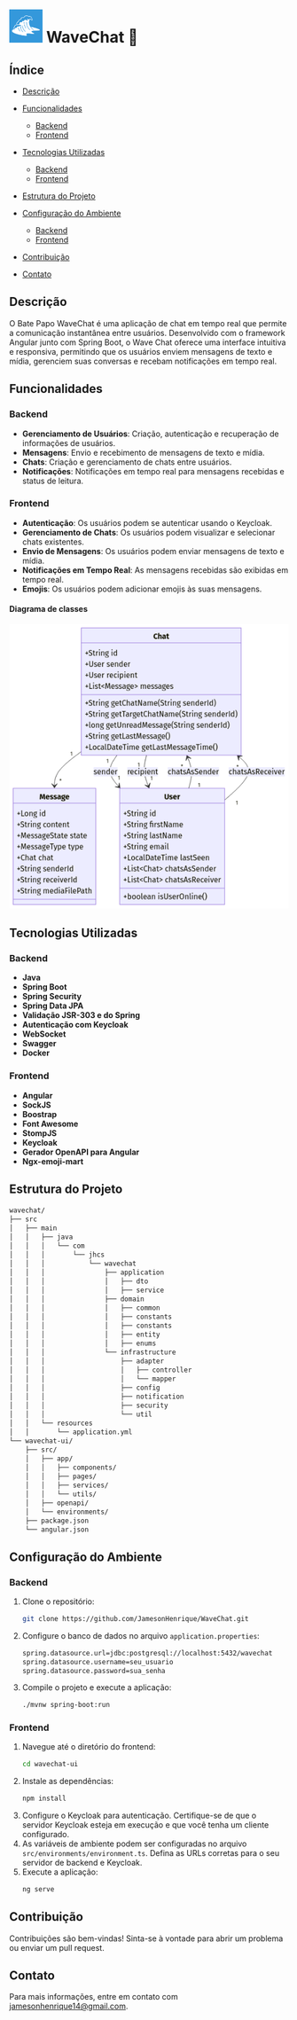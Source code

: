 


# <img src="wavechat-ui/public/WaveChatLogo.png" alt="Logo" width="60" height="60">   WaveChat 🌊

## Índice

- [Descrição](#descrição)
- [Funcionalidades](#funcionalidades)
    - [Backend](#backend-2)
    - [Frontend](#frontend-2)
- [Tecnologias Utilizadas](#tecnologias-utilizadas)
    - [Backend](#backend)
    - [Frontend](#frontend)
- [Estrutura do Projeto](#estrutura-do-projeto)
- [Configuração do Ambiente](#configuração-do-ambiente)
    - [Backend](#backend-1)
    - [Frontend](#frontend-1)

- [Contribuição](#contribuição)
- [Contato](#contato)


## Descrição
O Bate Papo WaveChat é uma aplicação de chat em tempo real que permite a comunicação instantânea entre usuários. Desenvolvido com o framework Angular junto com Spring Boot, o Wave Chat oferece uma interface intuitiva e responsiva, permitindo que os usuários enviem mensagens de texto e mídia, gerenciem suas conversas e recebam notificações em tempo real.
## Funcionalidades

### Backend
- **Gerenciamento de Usuários**: Criação, autenticação e recuperação de informações de usuários.
- **Mensagens**: Envio e recebimento de mensagens de texto e mídia.
- **Chats**: Criação e gerenciamento de chats entre usuários.
- **Notificações**: Notificações em tempo real para mensagens recebidas e status de leitura.

### Frontend
- **Autenticação**: Os usuários podem se autenticar usando o Keycloak.
- **Gerenciamento de Chats**: Os usuários podem visualizar e selecionar chats existentes.
- **Envio de Mensagens**: Os usuários podem enviar mensagens de texto e mídia.
- **Notificações em Tempo Real**: As mensagens recebidas são exibidas em tempo real.
- **Emojis**: Os usuários podem adicionar emojis às suas mensagens.

#### Diagrama de classes
![Diagrama de classes](wavechat-ui/public/diagrama.png)

## Tecnologias Utilizadas

### Backend
- **Java**
- **Spring Boot**
- **Spring Security**
- **Spring Data JPA**
- **Validação JSR-303 e do Spring**
- **Autenticação com Keycloak**
- **WebSocket**
- **Swagger**
- **Docker**

### Frontend
- **Angular**
- **SockJS**
- **Boostrap**
- **Font Awesome**
- **StompJS**
- **Keycloak**
- **Gerador OpenAPI para Angular**
- **Ngx-emoji-mart**


## Estrutura do Projeto

```Estrutura 
wavechat/
├── src
│   ├── main
│   │   ├── java
│   │   │   └── com
│   │   │       └── jhcs
│   │   │           └── wavechat
│   │   │               ├── application
│   │   │               │   ├── dto
│   │   │               │   ├── service
│   │   │               ├── domain
│   │   │               │   ├── common
│   │   │               │   ├── constants
│   │   │               │   ├── constants
│   │   │               │   ├── entity
│   │   │               │   ├── enums
│   │   │               └── infrastructure
│   │   │                   ├── adapter
│   │   │                   │   ├── controller
│   │   │                   │   └── mapper
│   │   │                   ├── config
│   │   │                   ├── notification
│   │   │                   ├── security
│   │   │                   └── util
│   │   └── resources
│   │       └── application.yml   
└── wavechat-ui/
    ├── src/
    │   ├── app/
    │   │   ├── components/
    │   │   ├── pages/
    │   │   ├── services/
    │   │   └── utils/
    │   ├── openapi/
    │   └── environments/
    ├── package.json
    └── angular.json
```

## Configuração do Ambiente

### Backend
1. Clone o repositório:
   ```sh
   git clone https://github.com/JamesonHenrique/WaveChat.git
   ```
2. Configure o banco de dados no arquivo `application.properties`:
   ```properties
   spring.datasource.url=jdbc:postgresql://localhost:5432/wavechat
   spring.datasource.username=seu_usuario
   spring.datasource.password=sua_senha
   ```
3. Compile o projeto e execute a aplicação:
   ```sh
   ./mvnw spring-boot:run
   ```

### Frontend
1. Navegue até o diretório do frontend:
   ```sh
   cd wavechat-ui
   ```
2. Instale as dependências:
   ```sh
   npm install
   ```
3. Configure o Keycloak para autenticação. Certifique-se de que o servidor Keycloak esteja em execução e que você tenha um cliente configurado.
4. As variáveis de ambiente podem ser configuradas no arquivo `src/environments/environment.ts`. Defina as URLs corretas para o seu servidor de backend e Keycloak.
5. Execute a aplicação:
   ```sh
   ng serve
   ```

## Contribuição
Contribuições são bem-vindas! Sinta-se à vontade para abrir um problema ou enviar um pull request.

## Contato

Para mais informações, entre em contato com [jamesonhenrique14@gmail.com](mailto:jamesonhenrique14@gmail.com).



